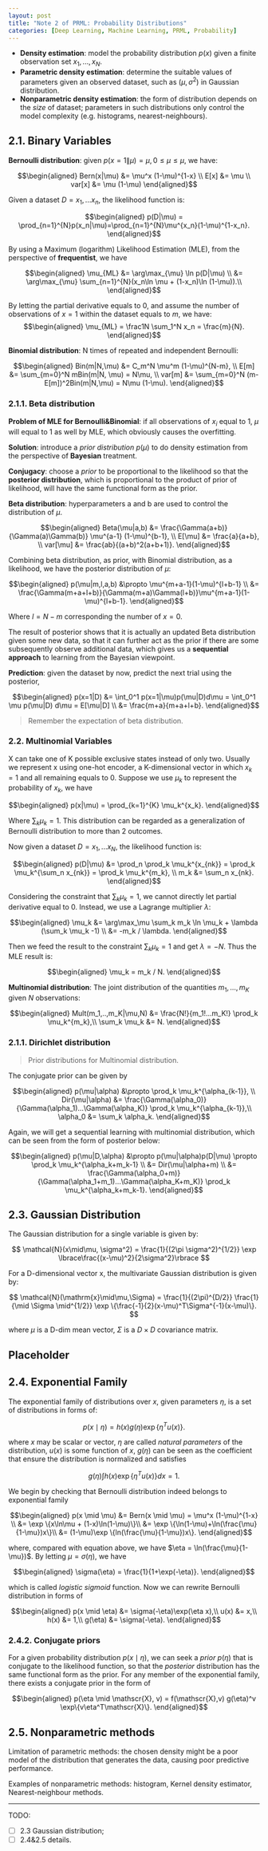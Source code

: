 ```yaml
---
layout: post
title: "Note 2 of PRML: Probability Distributions"
categories: [Deep Learning, Machine Learning, PRML, Probability]
---
```


- **Density estimation**: model the probability distribution $p(x)$ given a finite observation set $x_1,...,x_N$.
- **Parametric density estimation**: determine the suitable values of parameters given an observed dataset, such as $(\mu,\sigma^2)$ in Gaussian distribution.
- **Nonparametric density estimation**: the form of distribution depends on the *size* of dataset; parameters in such distributions only control the model complexity (e.g. histograms, nearest-neighbours).

## 2.1. Binary Variables

**Bernoulli distribution**: given $p(x=1\|\mu)=\mu,0 \leq \mu \leq \mu$, we have:

$$\begin{aligned}
Bern(x|\mu) &= \mu^x (1-\mu)^{1-x} \\
E[x] &= \mu \\
var[x] &= \mu (1-\mu)
\end{aligned}​$$

Given a dataset $D={x_1,...x_n}$, the likelihood function is:

$$\begin{aligned}
p(D|\mu) = \prod_{n=1}^{N}p(x_n|\mu)=\prod_{n=1}^{N}\mu^{x_n}(1-\mu)^{1-x_n}.
\end{aligned}$$

By using a Maximum (logarithm) Likelihood Estimation (MLE), from the perspective of **frequentist**, we have

$$\begin{aligned}
\mu_{ML} &= \arg\max_{\mu} \ln p(D|\mu) \\
&= \arg\max_{\mu} \sum_{n=1}^{N}(x_n\ln \mu + (1-x_n)\ln (1-\mu)).\\
\end{aligned}$$

By letting the partial derivative equals to 0, and assume the number of observations of $x=1$ within the dataset equals to $m$, we have:
$$\begin{aligned}
\mu_{ML} = \frac1N \sum_1^N x_n = \frac{m}{N}.
\end{aligned}$$

**Binomial distribution**: N times of repeated and independent Bernoulli:

$$\begin{aligned}
Bin(m|N,\mu) &= C_m^N \mu^m (1-\mu)^{N-m}, \\
E[m] &= \sum_{m=0}^N mBin(m|N, \mu) = N\mu, \\
var[m] &= \sum_{m=0}^N (m-E[m])^2Bin(m|N,\mu) = N\mu (1-\mu).
\end{aligned}$$

### 2.1.1. Beta distribution

**Problem of MLE for Bernoulli&Binomial**: if all observations of $x_i$ equal to 1, $\mu$ will equal to 1 as well by MLE, which obviously causes the overfitting.

**Solution**: introduce a *prior distribution* $p(\mu)$ to do density estimation from the perspective of **Bayesian** treatment.

**Conjugacy**: choose a *prior* to be proportional to the likelihood so that the **posterior distribution**, which is proportional to the product of prior of likelihood, will have the same functional form as the prior.

**Beta distribution**: hyperparameters a and b are used to control the distribution of $\mu$.

$$\begin{aligned}
Beta(\mu|a,b) &= \frac{\Gamma(a+b)}{\Gamma(a)\Gamma(b)} \mu^{a-1} (1-\mu)^{b-1}, \\
E[\mu] &= \frac{a}{a+b}, \\
var[\mu] &= \frac{ab}{(a+b)^2(a+b+1)}.
\end{aligned}$$

Combining beta distribution, as prior, with Binomial distribution, as a likelihood, we have the posterior distribution of $\mu$:

$$\begin{aligned}
p(\mu|m,l,a,b) &\propto \mu^{m+a-1}(1-\mu)^{l+b-1} \\
&= \frac{\Gamma(m+a+l+b)}{\Gamma(m+a)\Gamma(l+b)}\mu^{m+a-1}(1-\mu)^{l+b-1}.
\end{aligned}$$

Where $l=N-m$ corresponding the number of $x=0$.

The result of posterior shows that it is actually an updated Beta distribution given some new data, so that it can further act as the prior if there are some subsequently observe additional data, which gives us a **sequential approach** to learning from the Bayesian viewpoint.

**Prediction**: given the dataset by now, predict the next trial using the posterior,

$$\begin{aligned}
p(x=1|D) &= \int_0^1 p(x=1|\mu)p(\mu|D)d\mu = \int_0^1 \mu p(\mu|D) d\mu = E[\mu|D] \\
&= \frac{m+a}{m+a+l+b}.
\end{aligned}$$
> Remember the expectation of beta distribution.

### 2.2. Multinomial Variables

X can take one of K possible exclusive states instead of only two. Usually we represent x using one-hot encoder, a K-dimensional vector in which $x_k=1$ and all remaining equals to 0. Suppose we use $\mu_k$ to represent the probability of $x_k$, we have

$$\begin{aligned}
p(x|\mu) = \prod_{k=1}^{K} \mu_k^{x_k}.
\end{aligned}$$

Where $\sum_k \mu_k = 1$. This distribution can be regarded as a generalization of Bernoulli distribution to more than 2 outcomes.

Now given a dataset $D={x_1,...x_N}$, the likelihood function is:

$$\begin{aligned}
p(D|\mu) &= \prod_n \prod_k \mu_k^{x_{nk}} = \prod_k \mu_k^{\sum_n x_{nk}} = \prod_k \mu_k^{m_k}, \\
m_k &= \sum_n x_{nk}.
\end{aligned}$$

Considering the constraint that $\sum_k \mu_k=1$, we cannot directly let partial derivative equal to 0. Instead, we use a Lagrange multiplier $\lambda$:

$$\begin{aligned}
\mu_k &= \arg\max_\mu \sum_k m_k \ln \mu_k + \lambda (\sum_k \mu_k -1) \\
&= -m_k / \lambda.
\end{aligned}$$

Then we feed the result to the constraint $\sum_k \mu_k=1$ and get $\lambda = -N$. Thus the MLE result is:

$$\begin{aligned}
\mu_k = m_k / N.
\end{aligned}$$

**Multinomial distribution**: The joint distribution of the quantities $m_1,...,m_K$ given $N$ observations:

$$\begin{aligned}
Mult(m_1,..,m_K|\mu,N) &= \frac{N!}{m_1!...m_K!} \prod_k \mu_k^{m_k},\\
\sum_k \mu_k &= N.
\end{aligned}$$

### 2.1.1. Dirichlet distribution

> Prior distributions for Multinomial distribution.

The conjugate prior can be given by

$$\begin{aligned}
p(\mu|\alpha) &\propto \prod_k \mu_k^{\alpha_{k-1}}, \\
Dir(\mu|\alpha) &= \frac{\Gamma(\alpha_0)}{\Gamma(\alpha_1)...\Gamma(\alpha_K)} \prod_k \mu_k^{\alpha_{k-1}},\\
\alpha_0 &= \sum_k \alpha_k.
\end{aligned}$$

Again, we will get a sequential learning with multinomial distribution, which can be seen from the form of posterior below:

$$\begin{aligned}
p(\mu|D,\alpha) &\propto p(\mu|\alpha)p(D|\mu) \propto \prod_k \mu_k^{\alpha_k+m_k-1} \\
&= Dir(\mu|\alpha+m) \\
&= \frac{\Gamma(\alpha_0+m)}{\Gamma(\alpha_1+m_1)...\Gamma(\alpha_K+m_K)} \prod_k \mu_k^{\alpha_k+m_k-1}.
\end{aligned}$$

## 2.3. Gaussian Distribution

The Gaussian distribution for a single variable is given by:

$$
\mathcal{N}(x\mid\mu, \sigma^2) = \frac{1}{(2\pi \sigma^2)^{1/2}} \exp \lbrace\frac{(x-\mu)^2}{2\sigma^2}\rbrace
$$

For a D-dimensional vector $\mathrm{x}$, the multivariate Gaussian distribution is given by:

$$
\mathcal{N}(\mathrm{x}\mid\mu,\Sigma) = \frac{1}{(2\pi)^{D/2}} \frac{1}{\mid \Sigma \mid^{1/2}} \exp \{\frac{-1}{2}(x-\mu)^T\Sigma^{-1}(x-\mu)\}.
$$

where $\mu$ is a D-dim mean vector, $\Sigma$ is a $D \times D$ covariance matrix.

**Placeholder**
---

## 2.4. Exponential Family

The exponential family of distributions over $x$, given parameters $\eta$, is a set of distributions in forms of:

$$
p(x \mid \eta) = h(x)g(\eta)\exp \{\eta^Tu(x)\}.
$$

where $x$ may be scalar or vector, $\eta$ are called *natural parameters* of the distribution, $u(x)$ is some function of $x$, $g(\eta)$ can be seen as the coefficient that ensure the distribution is normalized and satisfies

$$
g(\eta) \int h(x)\exp \{\eta^Tu(x)\} dx = 1.
$$

We begin by checking that Bernoulli distribution indeed belongs to exponential family

$$\begin{aligned}
p(x \mid \mu) &= Bern(x \mid \mu) = \mu^x (1-\mu)^{1-x} \\
              &= \exp \{x\ln\mu + (1-x)\ln(1-\mu)\}\\
              &= \exp \{\ln(1-\mu)+\ln(\frac{\mu}{1-\mu})x\}\\
              &= (1-\mu)\exp \{ln(\frac{\mu}{1-\mu})x\}.
\end{aligned}$$

where, compared with equation above, we have $\eta = \ln(\frac{\mu}{1-\mu})$. By letting $\mu=\sigma(\eta)$, we have

$$\begin{aligned}
\sigma(\eta) = \frac{1}{1+\exp(-\eta)}.
\end{aligned}$$

which is called *logistic sigmoid* function. Now we can rewrite Bernoulli distribution in forms of

$$\begin{aligned}
p(x \mid \eta) &= \sigma(-\eta)\exp(\eta x),\\
u(x) &= x,\\
h(x) &= 1,\\
g(\eta) &= \sigma(-\eta).
\end{aligned}$$

### 2.4.2. Conjugate priors

For a given probability distribution $p(x \mid \eta)$, we can seek a *prior* $p(\eta)$ that is conjugate to the likelihood function, so that the *posterior* distribution has the same functional form as the prior. For any member of the exponential family, there exists a conjugate prior in the form of

$$\begin{aligned}
p(\eta \mid \mathscr{X}, v) = f(\mathscr{X},v) g(\eta)^v \exp\{v\eta^T\mathscr{X}\}.
\end{aligned}$$

## 2.5. Nonparametric methods

Limitation of parametric methods: the chosen density might be a poor model of the distribution that generates the data, causing poor predictive performance.

Examples of nonparametric methods: histogram, Kernel density estimator, Nearest-neighbour methods.

---
TODO:

* [ ] 2.3 Gaussian distribution;
* [ ] 2.4&2.5 details.
